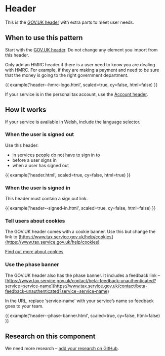 # Header

This is the [GOV.UK header](https://www.gov.uk/service-manual/design/add-the-govuk-header-and-footer) with extra parts to meet user needs.

## When to use this pattern

Start with the [GOV.UK header](https://www.gov.uk/service-manual/design/add-the-govuk-header-and-footer). Do not change any element you import from this header.

Only add an HMRC header if there is a user need to know you are dealing with HMRC. For example, if they are making a payment and need to be sure that the money is going to the right government department.

{{ example('header--hmrc-logo.html', scaled=true, cy=false, html=false) }}

If your service is in the personal tax account, use the [Account header](/components/account-header/index.html).

## How it works

If your service is available in Welsh, include the language selector.

### When the user is signed out

Use this header:

- in services people do not have to sign in to
- before a user signs in
- when a user has signed out

{{ example('header.html', scaled=true, cy=false, html=true) }}

### When the user is signed in

This header must contain a sign out link.

{{ example('header--signed-in.html', scaled=true, cy=false, html=false) }}

### Tell users about cookies

The GOV.UK header comes with a cookie banner. Use this but change the link to [https://www.tax.service.gov.uk/help/cookies](https://www.tax.service.gov.uk/help/cookies)

[Find out more about cookies](https://www.gov.uk/service-manual/technology/working-with-cookies-and-similar-technologies)

### Use the phase banner

The GOV.UK header also has the phase banner. It includes a feedback link – [https://www.tax.service.gov.uk/contact/beta-feedback-unauthenticated?service=service-name](https://www.tax.service.gov.uk/contact/beta-feedback-unauthenticated?service=service-name)

In the URL, replace ‘service-name’ with your service’s name so feedback goes to your team.

{{ example('header--phase-banner.html', scaled=true, cy=false, html=false) }}

## Research on this component

We need more research – [add your research on GitHub](https://github.com/hmrc/design-patterns/issues/4).